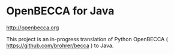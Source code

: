 OpenBECCA for Java
==================

http://openbecca.org

This project is an in-progress translation of Python OpenBECCA ( https://github.com/brohrer/becca ) to Java.

